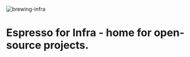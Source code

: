 ![brewing-infra](https://github.com/user-attachments/assets/472b67e6-a55b-4b7c-b9c7-1f16fca469f0)
# Espresso for Infra - home for open-source projects.
